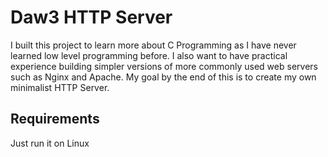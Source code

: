 # Daw3 HTTP Server

I built this project to learn more about C Programming as I have never learned low level programming before. I also want to have practical experience building simpler versions of more commonly used web servers such as Nginx and Apache. My goal by the end of this is to create my own minimalist HTTP Server.

## Requirements
Just run it on Linux